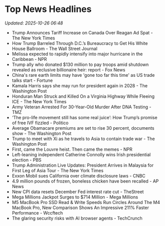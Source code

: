 # Top News Headlines

_Updated: 2025-10-26 06:48_

- Trump Announces Tariff Increase on Canada Over Reagan Ad Spat - The New York Times
- How Trump Barreled Through D.C.’s Bureaucracy to Get His White House Ballroom - The Wall Street Journal
- Melissa expected to rapidly intensify into major hurricane in the Caribbean - NPR
- Trump ally who donated $130 million to pay troops amid shutdown revealed as reclusive billionaire heir: report - Fox News
- China's rare earth limits may have 'gone too far this time' as US trade talks start - Fortune
- Kamala Harris says she may run for president again in 2028 - The Washington Post
- Honduran Man Struck and Killed On a Virginia Highway While Fleeing ICE - The New York Times
- Army Veteran Arrested For 30-Year-Old Murder After DNA Testing - TMZ
- ‘The pro-life movement still has some real juice’: How Trump’s promise of free IVF fizzled - Politico
- Average Obamacare premiums are set to rise 30 percent, documents show - The Washington Post
- Trump to meet with Xi as he travels to Asia to contain trade war - The Washington Post
- First, came the Louvre heist. Then came the memes - NPR
- Left-leaning independent Catherine Connolly wins Irish presidential election - PBS
- Trump Administration Live Updates: President Arrives in Malaysia for First Leg of Asia Tour - The New York Times
- Exxon Mobil sues California over climate disclosure laws - CNBC
- 4.9 million pounds of frozen, boneless chicken have been recalled - AP News
- New CPI data resets December Fed interest rate cut - TheStreet
- Mega Millions Jackpot Surges to $714 Million - Mega Millions
- M5 MacBook Pro SSD Read & Write Speeds Run Circles Around The M4 MacBook Pro, New Comparison Shows An Impressive 211% Faster Performance - Wccftech
- The glaring security risks with AI browser agents - TechCrunch